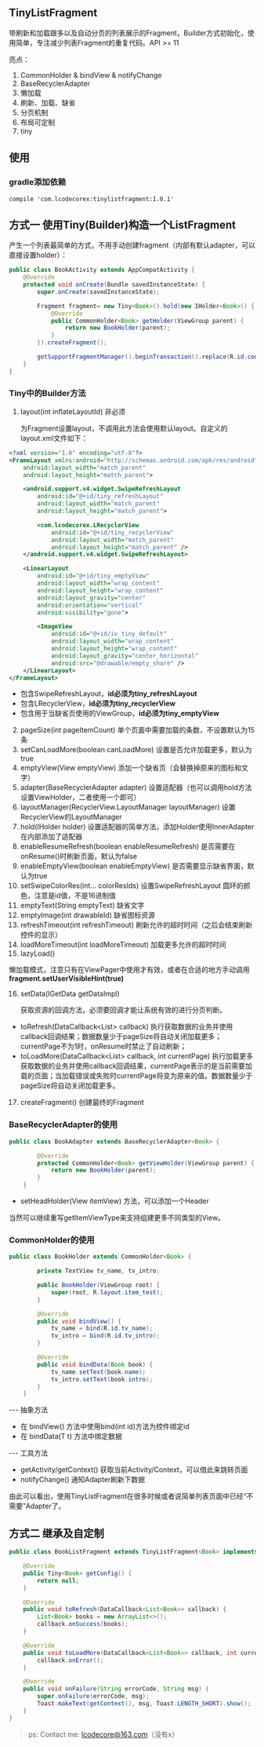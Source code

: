 ## TinyListFragment
带刷新和加载跟多以及自动分页的列表展示的Fragment，Builder方式初始化，使用简单，专注减少列表Fragment的重复代码。API >= 11

亮点：
1. CommonHolder & bindView & notifyChange
2. BaseRecyclerAdapter
3. 懒加载
4. 刷新、加载、缺省
5. 分页机制
6. 布局可定制
7. tiny

## 使用
### gradle添加依赖
```
compile 'com.lcodecorex:tinylistfragment:1.0.1'
```

## 方式一  使用Tiny(Builder)构造一个ListFragment
产生一个列表最简单的方式，不用手动创建fragment（内部有默认adapter，可以直接设置holder）：
```java
public class BookActivity extends AppCompatActivity {
    @Override
    protected void onCreate(Bundle savedInstanceState) {
        super.onCreate(savedInstanceState);

        Fragment fragment= new Tiny<Book>().hold(new IHolder<Book>() {
            @Override
            public CommonHolder<Book> getHolder(ViewGroup parent) {
                return new BookHolder(parent);
            }
        }).createFragment();

        getSupportFragmentManager().beginTransaction().replace(R.id.content, fragment).commit();
    }
}
```

### Tiny中的Builder方法
1. layout(int inflateLayoutId)   非必须

    为Fragment设置layout，不调用此方法会使用默认layout。自定义的layout.xml文件如下：
```xml
<?xml version="1.0" encoding="utf-8"?>
<FrameLayout xmlns:android="http://schemas.android.com/apk/res/android"
    android:layout_width="match_parent"
    android:layout_height="match_parent">

    <android.support.v4.widget.SwipeRefreshLayout
        android:id="@+id/tiny_refreshLayout"
        android:layout_width="match_parent"
        android:layout_height="match_parent">

        <com.lcodecorex.LRecyclerView
            android:id="@+id/tiny_recyclerView"
            android:layout_width="match_parent"
            android:layout_height="match_parent" />
    </android.support.v4.widget.SwipeRefreshLayout>

    <LinearLayout
        android:id="@+id/tiny_emptyView"
        android:layout_width="wrap_content"
        android:layout_height="wrap_content"
        android:layout_gravity="center"
        android:orientation="vertical"
        android:visibility="gone">

        <ImageView
            android:id="@+id/iv_tiny_default"
            android:layout_width="wrap_content"
            android:layout_height="wrap_content"
            android:layout_gravity="center_horizontal"
            android:src="@drawable/empty_share" />
    </LinearLayout>
</FrameLayout>
```

- 包含SwipeRefreshLayout，**id必须为tiny_refreshLayout**
- 包含LRecyclerView，**id必须为tiny_recyclerView**
- 包含用于当缺省页使用的ViewGroup，**id必须为tiny_emptyView**

2. pageSize(int pageItemCount) 单个页面中需要加载的条数，不设置默认为15条
3. setCanLoadMore(boolean canLoadMore)  设置是否允许加载更多，默认为true
4. emptyView(View emptyView)  添加一个缺省页（会替换掉原来的图标和文字）
5. adapter(BaseRecyclerAdapter<T> adapter) 设置适配器（也可以调用hold方法设置ViewHolder，二者使用一个即可）
6. layoutManager(RecyclerView.LayoutManager layoutManager) 设置RecyclerView的LayoutManager
7. hold(IHolder<T> holder) 设置适配器的简单方法，添加Holder使用InnerAdapter在内部添加了适配器
8. enableResumeRefresh(boolean enableResumeRefresh)  是否需要在onResume()时刷新页面，默认为false
9. enableEmptyView(boolean enableEmptyView) 是否需要显示缺省界面，默认为true
10. setSwipeColorRes(int... colorResIds) 设置SwipeRefreshLayout 圆环的颜色，注意是id值，不是16进制值
11. emptyText(String emptyText) 缺省文字
12. emptyImage(int drawableId)  缺省图标资源
13. refreshTimeout(int refreshTimeout)  刷新允许的超时时间（之后会结束刷新控件的显示）
14. loadMoreTimeout(int loadMoreTimeout) 加载更多允许的超时时间
15. lazyLoad()  

   懒加载模式，注意只有在ViewPager中使用才有效，或者在合适的地方手动调用**fragment.setUserVisibleHint(true)**

16. setData(IGetData<T> getDataImpl) 

    获取资源的回调方法，必须要回调才能让系统有效的进行分页判断。
- toRefresh(DataCallback<List<Bean>> callback)  执行获取数据的业务并使用callback回调结果；数据数量少于pageSize将自动关闭加载更多；currentPage不为1时，onResume时禁止了自动刷新；
- toLoadMore(DataCallback<List<Bean>> callback, int currentPage) 执行加载更多获取数据的业务并使用callback回调结果，currentPage表示的是当前需要加载的页面；当加载错误或失败时currentPage将变为原来的值。数据数量少于pageSize将自动关闭加载更多。

17. createFragment()  创建最终的Fragment


### BaseRecyclerAdapter的使用
```java
public class BookAdapter extends BaseRecyclerAdapter<Book> {

        @Override
        protected CommonHolder<Book> getViewHolder(ViewGroup parent) {
            return new BookHolder(parent);
        }
    }
```
- setHeadHolder(View itemView) 方法，可以添加一个Header

当然可以继续重写getItemViewType来支持组建更多不同类型的View。

### CommonHolder的使用
```java
public class BookHolder extends CommonHolder<Book> {

        private TextView tv_name, tv_intro;

        public BookHolder(ViewGroup root) {
            super(root, R.layout.item_test);
        }

        @Override
        public void bindView() {
            tv_name = bind(R.id.tv_name);
            tv_intro = bind(R.id.tv_intro);
        }

        @Override
        public void bindData(Book book) {
            tv_name.setText(book.name);
            tv_intro.setText(book.intro);
        }
    }
```

--- 抽象方法
- 在 bindView() 方法中使用bind(int id)方法为控件绑定id
- 在 bindData(T t) 方法中绑定数据

--- 工具方法
- getActivity/getContext() 获取当前Activity/Context，可以借此来跳转页面
- notifyChange() 通知Adapter刷新下数据

由此可以看出，使用TinyListFragment在很多时候或者说简单列表页面中已经“不需要”Adapter了。

## 方式二 继承及自定制
```java
public class BookListFragment extends TinyListFragment<Book> implements IGetData<Book> {

    @Override
    public Tiny<Book> getConfig() {
        return null;
    }

    @Override
    public void toRefresh(DataCallback<List<Book>> callback) {
        List<Book> books = new ArrayList<>();
        callback.onSuccess(books);
    }

    @Override
    public void toLoadMore(DataCallback<List<Book>> callback, int currentPage) {
        callback.onError();
    }

    @Override
    public void onFailure(String errorCode, String msg) {
        super.onFailure(errorCode, msg);
        Toast.makeText(getContext(), msg, Toast.LENGTH_SHORT).show();
    }
}
````


> ps: 
> Contact me: lcodecore@163.com（没有x）